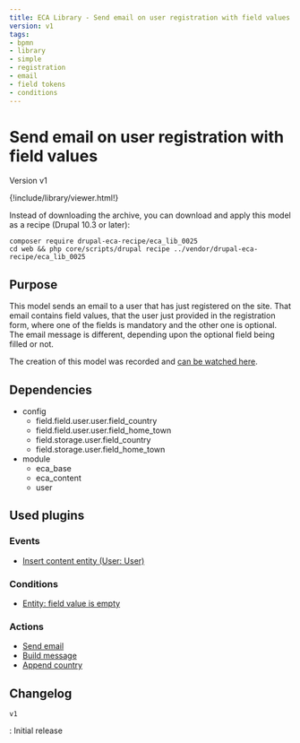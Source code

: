 ```yaml
---
title: ECA Library - Send email on user registration with field values
version: v1
tags:
- bpmn
- library
- simple
- registration
- email
- field tokens
- conditions
---
```

# Send email on user registration with field values

Version v1

<script>url='bpmn_io-eca_lib_0025.xml';archive='bpmn_io-eca_lib_0025.tar.gz'</script>
{!include/library/viewer.html!}

Instead of downloading the archive, you can download and apply this model as a recipe (Drupal 10.3 or later):

```shell
composer require drupal-eca-recipe/eca_lib_0025
cd web && php core/scripts/drupal recipe ../vendor/drupal-eca-recipe/eca_lib_0025
```

## Purpose

This model sends an email to a user that has just registered on the site. That email contains field values, that the user just provided in the registration form, where one of the fields is mandatory and the other one is optional. The email message is different, depending upon the optional field being filled or not.

The creation of this model was recorded and [can be watched here](https://tube.tchncs.de/w/7oZPDv2fWfg3fpHENjCqpK).

## Dependencies

- config
    - field.field.user.user.field_country
    - field.field.user.user.field_home_town
    - field.storage.user.field_country
    - field.storage.user.field_home_town
- module
    - eca_base
    - eca_content
    - user

## Used plugins

### Events

- [Insert content entity (User: User)](/plugins/eca/content/events/content_entity_insert.md)

### Conditions

- [Entity: field value is empty](/plugins/eca/content/conditions/eca_entity_field_value_empty.md)

### Actions

- [Send email](/plugins/core/actions/action_send_email_action.md)
- [Build message](/plugins/eca/base/actions/eca_token_set_value.md)
- [Append country](/plugins/eca/base/actions/eca_token_set_value.md)

## Changelog

`v1`

:   Initial release

